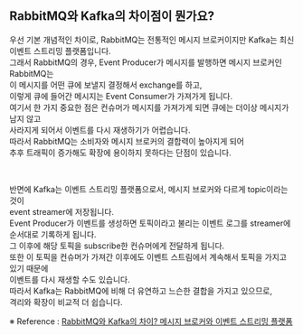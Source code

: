 ## RabbitMQ와 Kafka의 차이점이 뭔가요?

우선 기본 개념적인 차이로, RabbitMQ는 전통적인 메시지 브로커이지만 Kafka는 최신 이벤트 스트리밍 플랫폼입니다.  
그래서 RabbitMQ의 경우, Event Producer가 메시지를 발행하면 메시지 브로커인 RabbitMQ는  
이 메시지를 어떤 큐에 보낼지 결정해서 exchange를 하고,  
이렇게 큐에 들어간 메시지는 Event Consumer가 가져가게 됩니다.  
여기서 한 가지 중요한 점은 컨슈머가 메시지를 가져가게 되면 큐에는 더이상 메시지가 남지 않고  
사라지게 되어서 이벤트를 다시 재생하기가 어렵습니다.  
따라서 RabbitMQ는 소비자와 메시지 브로커의 결합력이 높아지게 되어  
추후 트래픽이 증가해도 확장에 용이하지 못하다는 단점이 있습니다.

<br>

반면에 Kafka는 이벤트 스트리밍 플랫폼으로서, 메시지 브로커와 다르게 topic이라는 것이  
event streamer에 저장됩니다.  
Event Producer가 이벤트를 생성하면 토픽이라고 불리는 이벤트 로그를 streamer에 순서대로 기록하게 됩니다.  
그 이후에 해당 토픽을 subscribe한 컨슈머에게 전달하게 됩니다.  
또한 이 토픽을 컨슈머가 가져간 이후에도 이벤트 스트림에서 계속해서 토픽을 가지고 있기 때문에  
이벤트를 다시 재생할 수도 있습니다.  
따라서 Kafka는 RabbitMQ에 비해 더 유연하고 느슨한 결합을 가지고 있으므로,  
격리와 확장이 비교적 더 쉽습니다.

※ Reference : [RabbitMQ와 Kafka의 차이? 메시지 브로커와 이벤트 스트리밍 플랫폼](https://programming-workspace.tistory.com/69)
